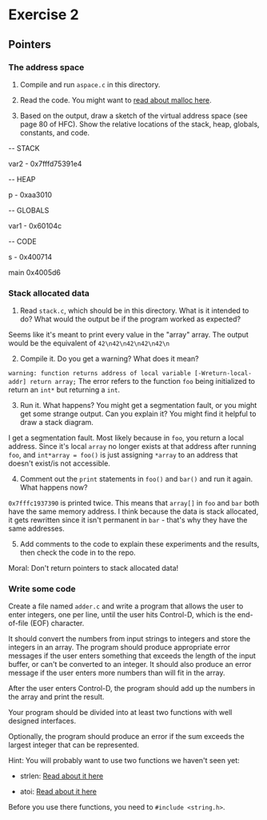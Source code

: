 # Exercise 2
## Pointers


### The address space

1. Compile and run `aspace.c` in this directory.

2. Read the code.  You might want to [read about malloc here](https://www.tutorialspoint.com/c_standard_library/c_function_malloc.htm).

3. Based on the output, draw a sketch of the virtual address space (see page 80 of HFC).  Show the relative locations of the stack, heap, globals, constants, and code.

-- STACK

var2 - 0x7fffd75391e4

-- HEAP

p - 0xaa3010

-- GLOBALS

var1 - 0x60104c

-- CODE

s - 0x400714

main 0x4005d6



### Stack allocated data

1.  Read `stack.c`, which should be in this directory.  What is it intended to do?  What would the output be if the program worked as expected?

Seems like it's meant to print every value in the "array" array. The output would be the equivalent of `42\n42\n42\n42\n42\n`

2.  Compile it.  Do you get a warning?  What does it mean?

`warning: function returns address of local variable [-Wreturn-local-addr]
     return array;`
The error refers to the function `foo` being initialized to return an `int*` but returning a `int`.

3.  Run it.  What happens?  You might get a segmentation fault, or you might get
some strange output.  Can you explain it?  You might find it
helpful to draw a stack diagram.

I get a segmentation fault. Most likely because in `foo`, you return a local address. Since it's local `array` no longer exists at that address after running `foo`, and `int*array = foo()` is just assigning `*array` to an address that doesn't exist/is not accessible.

4.  Comment out the `print` statements in `foo()` and `bar()` and run
it again.  What happens now?

`0x7fffc1937390` is printed twice. This means that `array[]` in `foo` and `bar` both have the same memory address. I think because the data is stack allocated, it gets rewritten since it isn't permanent in `bar` - that's why they have the same addresses.

5.  Add comments to the code to explain these experiments and the results,
then check the code in to the repo.

Moral: Don't return pointers to stack allocated data!


### Write some code

Create a file named `adder.c` and write a program that allows the user to enter integers, one per line, until the user hits Control-D, which is the end-of-file (EOF) character.

It should convert the numbers from input strings to integers and store the integers in an array.  The program should produce appropriate error messages if the user enters something that exceeds the length of the input buffer, or can't be converted to an integer.  It should also produce an error message if the user enters more numbers than will fit in the array.

After the user enters Control-D, the program should add up the numbers in the array and print the result.  

Your program should be divided into at least two functions with well designed interfaces.

Optionally, the program should produce an error if the sum exceeds the largest integer that can be represented.

Hint: You will probably want to use two functions we haven't seen yet:

* strlen: [Read about it here](https://www.tutorialspoint.com/c_standard_library/c_function_strlen.htm)

* atoi: [Read about it here](https://www.tutorialspoint.com/c_standard_library/c_function_atoi.htm)

Before you use there functions, you need to `#include <string.h>`.
